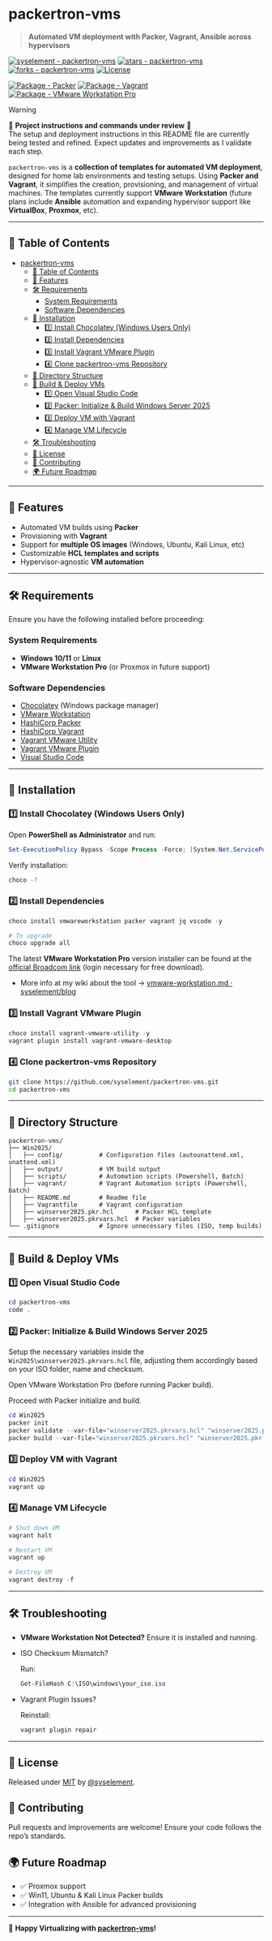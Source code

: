# packertron-vms

> **Automated VM deployment with Packer, Vagrant, Ansible across hypervisors**

[![syselement - packertron-vms](https://img.shields.io/static/v1?label=syselement&message=packertron-vms&color=blue&logo=github)](https://github.com/syselement/packertron-vms) [![stars - packertron-vms](https://img.shields.io/github/stars/syselement/packertron-vms?style=social)](https://github.com/syselement/packertron-vms) [![forks - packertron-vms](https://img.shields.io/github/forks/syselement/packertron-vms?style=social)](https://github.com/syselement/packertron-vms) [![License](https://img.shields.io/badge/License-MIT-orange)](#-license "Go to license section")

[![Package - Packer](https://img.shields.io/badge/Packer->=1.11.2-brightgreen?logo=packer&logoColor=acqua)](https://developer.hashicorp.com/packer "Go to Packer homepage") [![Package - Vagrant](https://img.shields.io/badge/Vagrant->=2.4.3-brightgreen?logo=vagrant&logoColor=blue)](https://developer.hashicorp.com/vagrant "Go to Vagrant homepage") [![Package - VMware Workstation Pro](https://img.shields.io/badge/VMwareWorkstationPro->17.x-brightgreen?logo=vmware&logoColor=white)](https://www.vmware.com/products/desktop-hypervisor/workstation-and-fusion "Go to VMware Workstation homepage")

> [!WARNING]
> 🚧 **Project instructions and commands under review** 🚧  
> The setup and deployment instructions in this README file are currently being tested and refined.
> Expect updates and improvements as I validate each step.  

`packertron-vms` is a **collection of templates for automated VM deployment**, designed for home lab environments and testing setups. Using **Packer and Vagrant**, it simplifies the creation, provisioning, and management of virtual machines. The templates currently support **VMware Workstation** (future plans include **Ansible** automation and expanding hypervisor support like **VirtualBox**, **Proxmox**, etc).

---

## 📖 Table of Contents

- [packertron-vms](#packertron-vms)
  - [📖 Table of Contents](#-table-of-contents)
  - [🚀 Features](#-features)
  - [🛠 Requirements](#-requirements)
    - [System Requirements](#system-requirements)
    - [Software Dependencies](#software-dependencies)
  - [🔧 Installation](#-installation)
    - [1️⃣ Install Chocolatey (Windows Users Only)](#1️⃣-install-chocolatey-windows-users-only)
    - [2️⃣ Install Dependencies](#2️⃣-install-dependencies)
    - [3️⃣ Install Vagrant VMware Plugin](#3️⃣-install-vagrant-vmware-plugin)
    - [4️⃣ Clone packertron-vms Repository](#4️⃣-clone-packertron-vms-repository)
  - [📁 Directory Structure](#-directory-structure)
  - [🚀 Build \& Deploy VMs](#-build--deploy-vms)
    - [1️⃣ Open Visual Studio Code](#1️⃣-open-visual-studio-code)
    - [2️⃣ Packer: Initialize \& Build Windows Server 2025](#2️⃣-packer-initialize--build-windows-server-2025)
    - [3️⃣ Deploy VM with Vagrant](#3️⃣-deploy-vm-with-vagrant)
    - [4️⃣ Manage VM Lifecycle](#4️⃣-manage-vm-lifecycle)
  - [🛠 Troubleshooting](#-troubleshooting)
  - [📜 License](#-license)
  - [🤝 Contributing](#-contributing)
  - [🌍 Future Roadmap](#-future-roadmap)


---

## 🚀 Features

- Automated VM builds using **Packer**
- Provisioning with **Vagrant**
- Support for **multiple OS images** (Windows, Ubuntu, Kali Linux, etc)
- Customizable **HCL templates and scripts**
- Hypervisor-agnostic **VM automation**

------

## 🛠 Requirements

Ensure you have the following installed before proceeding:

### System Requirements

- **Windows 10/11** or **Linux**
- **VMware Workstation Pro** (or Proxmox in future support)

### Software Dependencies

- [Chocolatey](https://chocolatey.org/) (Windows package manager)
- [VMware Workstation](https://support.broadcom.com/group/ecx/free-downloads)
- [HashiCorp Packer](https://www.packer.io/)
- [HashiCorp Vagrant](https://developer.hashicorp.com/vagrant/install?product_intent=vagrant)
- [Vagrant VMware Utility](https://developer.hashicorp.com/vagrant/docs/providers/vmware/vagrant-vmware-utility)
- [Vagrant VMware Plugin](https://developer.hashicorp.com/vagrant/docs/providers/vmware/installation)
- [Visual Studio Code](https://code.visualstudio.com/)

------

## 🔧 Installation

### 1️⃣ Install Chocolatey (Windows Users Only)

Open **PowerShell as Administrator** and run:

```powershell
Set-ExecutionPolicy Bypass -Scope Process -Force; [System.Net.ServicePointManager]::SecurityProtocol = [System.Net.ServicePointManager]::SecurityProtocol -bor 3072; iex ((New-Object System.Net.WebClient).DownloadString('https://community.chocolatey.org/install.ps1'))
```

Verify installation:

```powershell
choco -?
```

### 2️⃣ Install Dependencies

```powershell
choco install vmwareworkstation packer vagrant jq vscode -y

# To upgrade
choco upgrade all
```

The latest **VMware Workstation Pro** version installer can be found at the [official Broadcom link](https://support.broadcom.com/group/ecx/productdownloads?subfamily=VMware%20Workstation%20Pro&freeDownloads=true) (login necessary for free download).

- More info at my wiki about the tool -> [vmware-workstation.md · syselement/blog](https://github.com/syselement/blog/blob/main/home-lab/hypervisors/vmware/vmware-workstation.md)

### 3️⃣ Install Vagrant VMware Plugin

```powershell
choco install vagrant-vmware-utility -y
vagrant plugin install vagrant-vmware-desktop
```

### 4️⃣ Clone packertron-vms Repository

```bash
git clone https://github.com/syselement/packertron-vms.git
cd packertron-vms
```

------

## 📁 Directory Structure

```
packertron-vms/
├── Win2025/
│   ├── config/          # Configuration files (autounattend.xml, unattend.xml)
│   ├── output/          # VM build output
│   ├── scripts/         # Automation scripts (Powershell, Batch)
│   ├── vagrant/         # Vagrant Automation scripts (Powershell, Batch)
│   ├── README.md        # Readme file
│   ├── Vagrantfile      # Vagrant configuration
│   ├── winserver2025.pkr.hcl      # Packer HCL template
│   ├── winserver2025.pkrvars.hcl  # Packer variables
└── .gitignore           # Ignore unnecessary files (ISO, temp builds)
```

------

## 🚀 Build & Deploy VMs

### 1️⃣ Open Visual Studio Code

```powershell
cd packertron-vms
code .
```

### 2️⃣ Packer: Initialize & Build Windows Server 2025

Setup the necessary variables inside the `Win2025\winserver2025.pkrvars.hcl` file, adjusting them accordingly based on your ISO folder, name and checksum.

Open VMware Workstation Pro (before running Packer build).

Proceed with Packer initialize and build.

```powershell
cd Win2025
packer init .
packer validate --var-file="winserver2025.pkrvars.hcl" "winserver2025.pkr.hcl"
packer build --var-file="winserver2025.pkrvars.hcl" "winserver2025.pkr.hcl"
```

### 3️⃣ Deploy VM with Vagrant

```powershell
cd Win2025
vagrant up
```

### 4️⃣ Manage VM Lifecycle

```powershell
# Shut down VM
vagrant halt

# Restart VM
vagrant up

# Destroy VM
vagrant destroy -f
```

------

## 🛠 Troubleshooting

- **VMware Workstation Not Detected?** Ensure it is installed and running.

- ISO Checksum Mismatch?

   Run:

  ```powershell
  Get-FileHash C:\ISO\windows\your_iso.iso
  ```

- Vagrant Plugin Issues?

   Reinstall:

  ```powershell
  vagrant plugin repair
  ```

------

## 📜 License

Released under [MIT](/LICENSE) by [@syselement](https://github.com/syselement).

## 🤝 Contributing

Pull requests and improvements are welcome! Ensure your code follows the repo’s standards.

## 🌍 Future Roadmap

- ✅ Proxmox support
- ✅ Win11, Ubuntu & Kali Linux Packer builds
- ✅ Integration with Ansible for advanced provisioning

------

🚀 **Happy Virtualizing with [packertron-vms](#packertron-vms)!**



